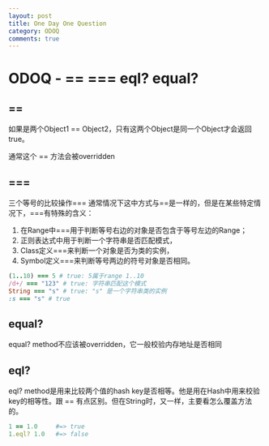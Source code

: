 ```yaml
---
layout: post
title: One Day One Question
category: ODOQ
comments: true
---
```


# ODOQ - == === eql? equal?
## ==
如果是两个Object1 == Object2，只有这两个Object是同一个Object才会返回true。

通常这个 == 方法会被overridden

## ===
三个等号的比较操作===
通常情况下这中方式与==是一样的，但是在某些特定情况下，===有特殊的含义：

1. 在Range中===用于判断等号右边的对象是否包含于等号左边的Range；
2. 正则表达式中用于判断一个字符串是否匹配模式，
3. Class定义===来判断一个对象是否为类的实例，
4. Symbol定义===来判断等号两边的符号对象是否相同。

~~~rb
(1..10) === 5 # true: 5属于range 1..10
/d+/ === "123" # true: 字符串匹配这个模式
String === "s" # true: "s" 是一个字符串类的实例
:s === "s" # true
~~~

## equal?
equal? method不应该被overridden，它一般校验内存地址是否相同

## eql?
eql? method是用来比较两个值的hash key是否相等。他是用在Hash中用来校验key的相等性。跟 == 有点区别。但在String时，又一样，主要看怎么覆盖方法的。

~~~rb
1 == 1.0     #=> true
1.eql? 1.0   #=> false
~~~
